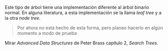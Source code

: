 
Este tipo de árbol tiene una implementación diferente al árbol binario
normal. En alguna literatura, a esta implementación se la llama *leaf tree*
y a la otra *node tree*.

> Por ahora no está hecho de esta forma, pero planeo hacerlo en algún momento a modo de prueba

Mirar *Advanced Data Structures* de Peter Brass capítulo 2, *Search Trees*.
